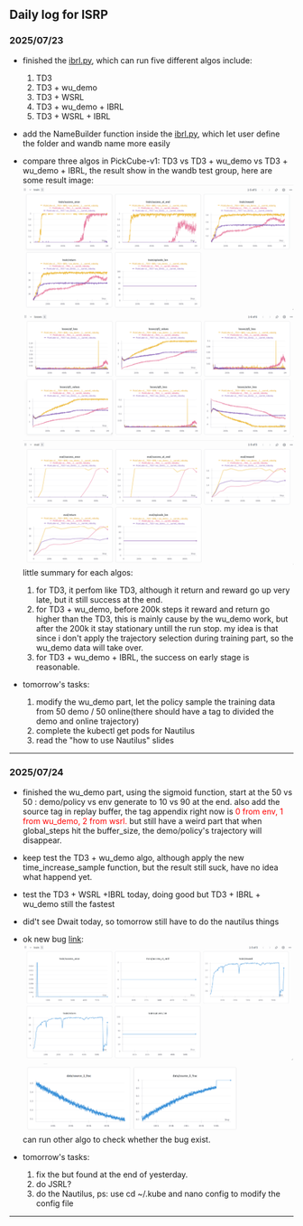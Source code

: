 ## **Daily log for ISRP**

### 2025/07/23
-   finished the [ibrl.py](./examples/baselines/ibrl/ibrl.py), which can run five different algos include:
    1. TD3
    2. TD3 + wu_demo
    3. TD3 + WSRL
    4. TD3 + wu_demo + IBRL
    5. TD3 + WSRL + IBRL
-   add the NameBuilder function inside the [ibrl.py](./examples/baselines/ibrl/ibrl.py), which let user define the folder and wandb name more easily 
-   compare three algos in PickCube-v1: TD3 vs TD3 + wu_demo vs TD3 + wu_demo + IBRL, the result show in the wandb test group, here are some result image:
![alt text](image-3.png)
![alt text](image-4.png)
![alt text](image-5.png)
little summary for each algos:
    1. for TD3, it perfom like TD3, although it return and reward go up very late, but it still success at the end.
    2. for TD3 + wu_demo, before 200k steps it reward and return go higher than the TD3, this is mainly cause by the wu_demo work, but after the 200k it stay stationary untill the run stop. my idea is that since i don't apply the trajectory selection during training part, so the wu_demo data will take over.
    3. for TD3 + wu_demo + IBRL, the success on early stage is reasonable.

-   tomorrow's tasks:
    1. modify the wu_demo part, let the policy sample the training data from 50 demo / 50 online(there should have a tag to divided the demo and online trajectory)
    2. complete the kubectl get pods for Nautilus
    3. read the "how to use Nautilus" slides
---
### 2025/07/24
-   finished the wu_demo part, using the sigmoid function, start at the 50 vs 50 : demo/policy vs env generate to 10 vs 90 at the end. also add the source tag in replay buffer, the tag appendix right now is <span style="color:red">0 from env, 1 from wu_demo, 2 from wsrl.</span> but still have a weird part that when global_steps hit the buffer_size, the demo/policy's trajectory will disappear.
-   keep test the TD3 + wu_demo algo, although apply the new time_increase_sample function, but the result still suck, have no idea what happend yet.
-   test the TD3 + WSRL +IBRL today, doing good but TD3 + IBRL + wu_demo still the fastest
-   did't see Dwait today, so tomorrow still have to do the nautilus things
-   ok new bug [link](https://wandb.ai/jaychou0819-uc-san-diego/ManiSkill-Rainbow/runs/rmnwl232?nw=nwuserjaychou0819):
![alt text](image-6.png)
![alt text](image-7.png)
can run other algo to check whether the bug exist.

-   tomorrow's tasks:
    1. fix the but found at the end of yesterday.
    2. do JSRL?
    3. do the Nautilus, ps: use cd ~/.kube and nano config to modify the config file
---
